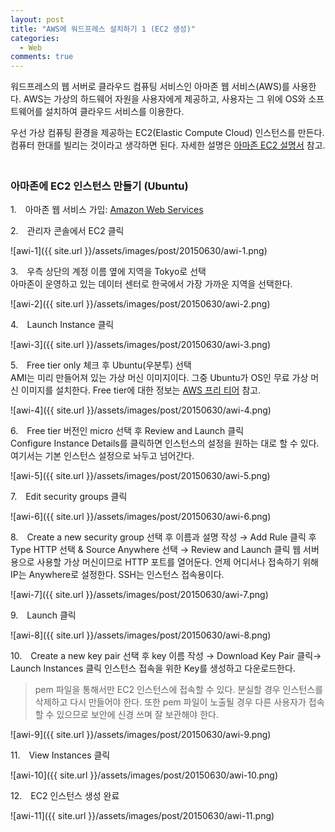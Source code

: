 ```yaml
---
layout: post
title: "AWS에 워드프레스 설치하기 1 (EC2 생성)"
categories:
  - Web
comments: true
---
```


워드프레스의 웹 서버로 클라우드 컴퓨팅 서비스인 아마존 웹 서비스(AWS)를 사용한다. AWS는 가상의 하드웨어 자원을 사용자에게 제공하고, 사용자는 그 위에 OS와 소프트웨어를 설치하여 클라우드 서비스를 이용한다.

우선 가상 컴퓨팅 환경을 제공하는 EC2(Elastic Compute Cloud) 인스턴스를 만든다. 컴퓨터 한대를 빌리는 것이라고 생각하면 된다. 자세한 설명은 [아마존 EC2 설명서](http://docs.aws.amazon.com/ko_kr/AWSEC2/latest/UserGuide/concepts.html) 참고.  
　

### 아마존에 EC2 인스턴스 만들기 (Ubuntu)

1.　아마존 웹 서비스 가입: [Amazon Web Services](http://aws.amazon.com/ko/)

2.　관리자 콘솔에서 EC2 클릭

![awi-1]({{ site.url }}/assets/images/post/20150630/awi-1.png)  

3.　우측 상단의 계정 이름 옆에 지역을 Tokyo로 선택  
아마존이 운영하고 있는 데이터 센터로 한국에서 가장 가까운 지역을 선택한다.

![awi-2]({{ site.url }}/assets/images/post/20150630/awi-2.png)

4.　Launch Instance 클릭  

![awi-3]({{ site.url }}/assets/images/post/20150630/awi-3.png)

5.　Free tier only 체크 후 Ubuntu(우분투) 선택  
AMI는 미리 만들어져 있는 가상 머신 이미지이다. 그중 Ubuntu가 OS인 무료 가상 머신 이미지를 설치한다. Free tier에 대한 정보는 [AWS 프리 티어](http://aws.amazon.com/ko/free/) 참고.

![awi-4]({{ site.url }}/assets/images/post/20150630/awi-4.png)

6.　Free tier 버전인 micro 선택 후 Review and Launch 클릭  
Configure Instance Details를 클릭하면 인스턴스의 설정을 원하는 대로 할 수 있다. 여기서는 기본 인스턴스 설정으로 놔두고 넘어간다.

![awi-5]({{ site.url }}/assets/images/post/20150630/awi-5.png)

7.　Edit security groups 클릭

![awi-6]({{ site.url }}/assets/images/post/20150630/awi-6.png)

8.　Create a new security group 선택 후 이름과 설명 작성 → Add Rule 클릭 후 Type HTTP 선택 & Source Anywhere 선택 → Review and Launch 클릭
웹 서버 용으로 사용할 가상 머신이므로 HTTP 포트를 열어둔다. 언제 어디서나 접속하기 위해 IP는 Anywhere로 설정한다. SSH는 인스턴스 접속용이다.

![awi-7]({{ site.url }}/assets/images/post/20150630/awi-7.png)

9.　Launch 클릭

![awi-8]({{ site.url }}/assets/images/post/20150630/awi-8.png)

10.　Create a new key pair 선택 후 key 이름 작성 → Download Key Pair 클릭→ Launch Instances 클릭
인스턴스 접속을 위한 Key를 생성하고 다운로드한다.

> pem 파일을 통해서만 EC2 인스턴스에 접속할 수 있다. 분실할 경우 인스턴스를 삭제하고 다시 만들어야 한다. 또한 pem 파일이 노출될 경우 다른 사용자가 접속할 수 있으므로 보안에 신경 쓰며 잘 보관해야 한다.

![awi-9]({{ site.url }}/assets/images/post/20150630/awi-9.png)

11.　View Instances 클릭

![awi-10]({{ site.url }}/assets/images/post/20150630/awi-10.png)

12.　EC2 인스턴스 생성 완료

![awi-11]({{ site.url }}/assets/images/post/20150630/awi-11.png)
